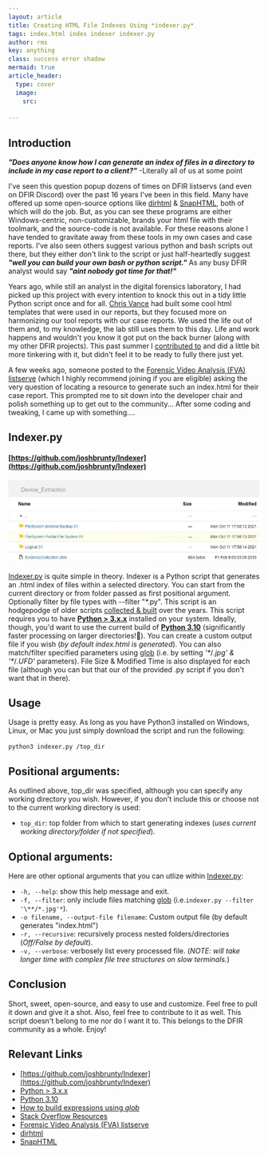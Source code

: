 ```yaml
---
layout: article
title: Creating HTML File Indexes Using *indexer.py*
tags: index.html index indexer indexer.py
author: rms
key: anything
class: success error shadow
mermaid: true
article_header:
  type: cover
  image:
    src:
    
---
```

## **Introduction**

***"Does anyone know how I can generate an index of files in a directory to include in my case report to a client?"*** -Literally all of us at some point

I've seen this question popup dozens of times on DFIR listservs (and even on DFIR Discord) over the past 16 years I've been in this field. Many have offered up some open-source options like [dirhtml](https://www.portablefreeware.com/index.php?id=308) & [SnapHTML](https://www.rlvision.com/snap2html/about.php), both of which will do the job. But, as you can see these programs are either Windows-centric, non-customizable, brands your html file with their toolmark, and the source-code is not available. For these reasons alone I have tended to gravitate away from these tools in my own cases and case reports. I've also seen others suggest various python and bash scripts out there, but they either don't link to the script or just half-heartedly suggest ***"well you can build your own bash or python script."*** As any busy DFIR analyst would say ***"aint nobody got time for that!"***

Years ago, while still an analyst in the digital forensics laboratory, I had picked up this project with every intention to knock this out in a tidy little Python script once and for all. [Chris Vance](https://blog.d204n6.com/) had built some cool html templates that were used in our reports, but they focused more on harmonizing our tool reports with our case reports. We used the life out of them and, to my knowledge, the lab still uses them to this day. Life and work happens and wouldn't you know it got put on the back burner (along with my other DFIR projects). This past summer I [contributed to](https://stackoverflow.com/questions/10961378/how-to-generate-an-html-directory-list-using-python/68535211#68535211) and did a little bit more tinkering with it, but didn't feel it to be ready to fully there just yet.

A few weeks ago, someone posted to the [Forensic Video Analysis (FVA) listserve](https://lists.fva-list.com/mailman/listinfo/fva-list) (which I highly recommend joining if you are eligible) asking the very question of locating a resource to generate such an index.html for their case report. This prompted me to sit down into the developer chair and polish something up to get out to the community... After some coding and tweaking, I came up with something....

## **Indexer.py**

#### [https://github.com/joshbrunty/Indexer](https://github.com/joshbrunty/Indexer)

![Image](/images/indexer/indexer_screenshot_cropped.jpg)

[Indexer.py](https://github.com/joshbrunty/Indexer) is quite simple in theory. Indexer is a Python script that generates an .html index of files within a selected directory. You can start from the current directory or from folder passed as first positional argument. Optionally filter by file types with --filter "\*.py". This script is an hodgepodge of older scripts [collected & built](https://stackoverflow.com/questions/10961378/how-to-generate-an-html-directory-list-using-python/68535211#68535211) over the years. This script requires you to have **[Python > 3.x.x](https://www.python.org/downloads/)** installed on your system. Ideally, though, you'd want to use the current build of **[Python 3.10](https://www.python.org/downloads/release/python-3100/)** (significantly faster processing on larger directories!🏃). You can create a custom output file if you wish (*by default *index.html* is generated*). You can also match/filter specified parameters using [glob](https://docs.python.org/3/library/glob.html) (i.e. by setting *'\**/*.jpg' & '\**/*.UFD'* parameters). File Size & Modified Time is also displayed for each file (although you can but that our of the provided .py script if you don't want that in there).

## **Usage**

Usage is pretty easy. As long as you have Python3 installed on Windows, Linux, or Mac you just simply download the script and run the following:

```python3 indexer.py /top_dir```

## **Positional arguments:**
As outlined above, top_dir was specified, although you can specify any working directory you wish. However, if you don't include this or choose not to the current working directory is used:

* ```top_dir```: top folder from which to start generating indexes (*uses current working directory/folder if not specified*).

## Optional arguments:
Here are other optional arguments that you can utlize within [Indexer.py](https://github.com/joshbrunty/Indexer):
* ```-h, --help```: show this help message and exit.
* ```-f, --filter```: only include files matching [glob](https://docs.python.org/3/library/glob.html) (i.e.```indexer.py --filter '\**/*.jpg'*```).
* ```-o filename, --output-file filename```: Custom output file (by default generates "index.html")
* ```-r, --recursive```: recursively process nested folders/directories (*Off/False by default*).
* ```-v, --verbose```: verbosely list every processed file. (*NOTE: will take longer time with complex file tree structures on slow terminals.*)

## **Conclusion**
Short, sweet, open-source, and easy to use and customize. Feel free to pull it down and give it a shot. Also, feel free to contribute to it as well. This script doesn't belong to me nor do I want it to. This belongs to the DFIR community as a whole. Enjoy!

## **Relevant Links**
* [https://github.com/joshbrunty/Indexer](https://github.com/joshbrunty/Indexer)
* [Python > 3.x.x](https://www.python.org/downloads/)
* [Python 3.10](https://www.python.org/downloads/release/python-3100/)
* [How to build expressions using *glob*](https://docs.python.org/3/library/glob.html)
* [Stack Overflow Resources](https://stackoverflow.com/questions/10961378/how-to-generate-an-html-directory-list-using-python/68535211#68535211)
* [Forensic Video Analysis (FVA) listserve](https://lists.fva-list.com/mailman/listinfo/fva-list)
* [dirhtml](https://www.portablefreeware.com/index.php?id=308)
* [SnapHTML](https://www.rlvision.com/snap2html/about.php)

<!--more-->
